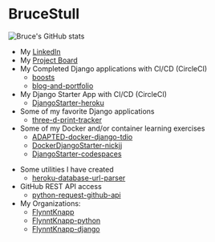 # BruceStull

![Bruce's GitHub stats](https://github-readme-stats.vercel.app/api?username=brucestull&theme=vue&show_icons=true)

* My [LinkedIn](https://www.linkedin.com/in/bruce-stull/)
* My [Project Board](https://github.com/users/brucestull/projects/6/)
* My Completed Django applications with CI/CD (CircleCI)
  * [boosts](https://github.com/brucestull/boosts)
  * [blog-and-portfolio](https://github.com/brucestull/blog-and-portfolio)
* My Django Starter App with CI/CD (CircleCI)
  * [DjangoStarter-heroku](https://github.com/brucestull/DjangoStarter-heroku)
* Some of my favorite Django applications
  * [three-d-print-tracker](https://github.com/brucestull/three-d-print-tracker)
* Some of my Docker and/or container learning exercises
  * [ADAPTED-docker-django-tdio](https://github.com/brucestull/ADAPTED-docker-django-tdio)
  * [DockerDjangoStarter-nickjj](https://github.com/brucestull/DockerDjangoStarter-nickjj)
  * [DjangoStarter-codespaces](https://github.com/brucestull/DjangoStarter-codespaces)
<!--  * [DockerDjangoStarter-tdio](https://github.com/brucestull/DockerDjangoStarter-tdio) -->
* Some utilities I have created
  * [heroku-database-url-parser](https://github.com/brucestull/heroku-database-url-parser)
* GitHub REST API access
  * [python-request-github-api](https://github.com/brucestull/python-request-github-api)
* My Organizations:
  * [FlynntKnapp](https://github.com/orgs/FlynntKnapp/repositories)
  * [FlynntKnapp-python](https://github.com/orgs/FlynntKnapp-python/repositories)
  * [FlynntKnapp-django](https://github.com/orgs/FlynntKnapp-django/repositories)

<!-- * 🌱 I’m currently learning and/or reviewing: -->

<!-- ![Snake Animation - courtesy of https://blog.arnabghosh.me/add-github-dark-snake-animation-readme](https://github.com/brucestull/brucestull/blob/output/github-contribution-grid-snake.svg)
 -->
 
<!--
**brucestull/brucestull** is a ✨ _special_ ✨ repository because its `README.md` (this file) appears on your GitHub profile.

Here are some ideas to get you started:

- 🔭 I’m currently working on ...
- 👯 I’m looking to collaborate on ...
- 🤔 I’m looking for help with ...
- 💬 Ask me about ...
- 📫 How to reach me: ...
- ⚡ Fun fact: ...
-->
